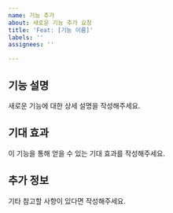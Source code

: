 ```yaml
---
name: 기능 추가
about: 새로운 기능 추가 요청
title: 'Feat: [기능 이름]'
labels: ''
assignees: ''

---
```


## 기능 설명
새로운 기능에 대한 상세 설명을 작성해주세요.

## 기대 효과
이 기능을 통해 얻을 수 있는 기대 효과를 작성해주세요.

## 추가 정보
기타 참고할 사항이 있다면 작성해주세요.
